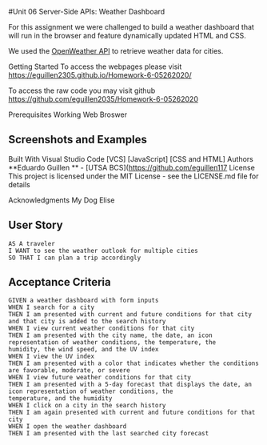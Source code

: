 #Unit 06 Server-Side APIs: Weather Dashboard

For this assignment we were challenged to build a weather dashboard that will run in the browser and feature dynamically
updated HTML and CSS.

We used the [OpenWeather API](https://openweathermap.org/api) to retrieve weather data for cities. 

Getting Started
To access the webpages please visit https://eguillen2305.github.io/Homework-6-05262020/

To access the raw code you may visit github https://github.com/eguillen2035/Homework-6-05262020

Prerequisites
Working Web Broswer


## Screenshots and Examples

Built With Visual Studio Code
[VCS]
[JavaScript]
[CSS and HTML]
Authors
**Eduardo Guillen ** - [UTSA BCS](https://github.com/eguillen117
License
This project is licensed under the MIT License - see the LICENSE.md file for details

Acknowledgments
My Dog Elise

## User Story

```
AS A traveler
I WANT to see the weather outlook for multiple cities
SO THAT I can plan a trip accordingly
```

## Acceptance Criteria

```
GIVEN a weather dashboard with form inputs
WHEN I search for a city
THEN I am presented with current and future conditions for that city and that city is added to the search history
WHEN I view current weather conditions for that city
THEN I am presented with the city name, the date, an icon representation of weather conditions, the temperature, the
humidity, the wind speed, and the UV index
WHEN I view the UV index
THEN I am presented with a color that indicates whether the conditions are favorable, moderate, or severe
WHEN I view future weather conditions for that city
THEN I am presented with a 5-day forecast that displays the date, an icon representation of weather conditions, the
temperature, and the humidity
WHEN I click on a city in the search history
THEN I am again presented with current and future conditions for that city
WHEN I open the weather dashboard
THEN I am presented with the last searched city forecast
```

